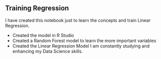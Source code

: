 ## Training Regression

I have created this notebook just to learn the concepts and train Linear Regression.
* Created the model in R Studio
* Created a Random Forest model to learn the more important variables
* Created the Linear Regression Model
I am constantly studying and enhancing my Data Science skills.
